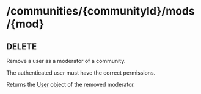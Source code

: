 # /communities/{communityId}/mods/\{mod}

## DELETE

Remove a user as a moderator of a community.

The authenticated user must have the correct permissions.

Returns the [User](/types#user) object of the removed moderator.
